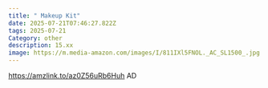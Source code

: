```yaml
---
title: " Makeup Kit"
date: 2025-07-21T07:46:27.822Z
tags: 2025-07-21
Category: other
description: 15.xx
image: https://m.media-amazon.com/images/I/811IXl5FNOL._AC_SL1500_.jpg
---
```

https://amzlink.to/az0Z56uRb6Huh
AD